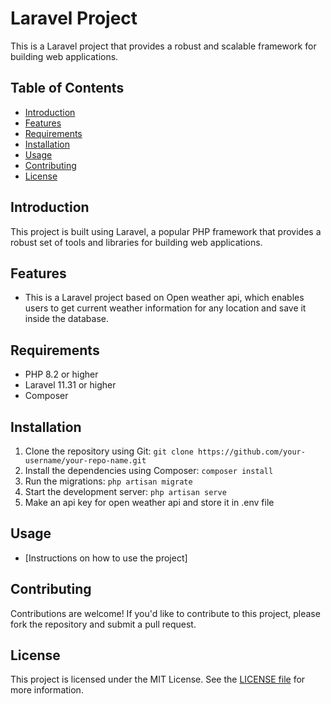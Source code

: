# Laravel Project

This is a Laravel project that provides a robust and scalable framework for building web applications.

## Table of Contents

* [Introduction](#introduction)
* [Features](#features)
* [Requirements](#requirements)
* [Installation](#installation)
* [Usage](#usage)
* [Contributing](#contributing)
* [License](#license)

## Introduction

This project is built using Laravel, a popular PHP framework that provides a robust set of tools and libraries for building web applications.

## Features

* This is a Laravel project based on Open weather api, which enables users to get current weather information for any location and save it inside the database.

## Requirements

* PHP 8.2 or higher
* Laravel 11.31 or higher
* Composer

## Installation

1. Clone the repository using Git: `git clone https://github.com/your-username/your-repo-name.git`
2. Install the dependencies using Composer: `composer install`
3. Run the migrations: `php artisan migrate`
4. Start the development server: `php artisan serve`
5. Make an api key for open weather api and store it in .env file

## Usage

* [Instructions on how to use the project]

## Contributing

Contributions are welcome! If you'd like to contribute to this project, please fork the repository and submit a pull request.

## License

This project is licensed under the MIT License. See the [LICENSE file](LICENSE) for more information.